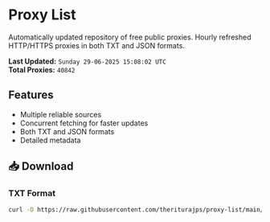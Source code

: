 # Proxy List

Automatically updated repository of free public proxies. Hourly refreshed HTTP/HTTPS proxies in both TXT and JSON formats.

**Last Updated:** `Sunday 29-06-2025 15:08:02 UTC`  
**Total Proxies:** `40842`

## Features
- Multiple reliable sources
- Concurrent fetching for faster updates
- Both TXT and JSON formats
- Detailed metadata

## 📥 Download

### TXT Format
```bash
curl -O https://raw.githubusercontent.com/theriturajps/proxy-list/main/proxies.txt
